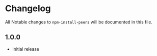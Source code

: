 # Changelog

All Notable changes to `npm-install-peers` will be documented in this file.

## 1.0.0
- Initial release
